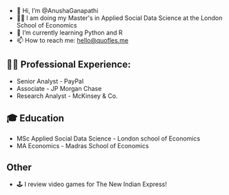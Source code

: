 - 👋 Hi, I’m @AnushaGanapathi
- 👩‍🎓 I am doing my Master's in Applied Social Data Science at the London School of Economics 
- 🌱 I’m currently learning Python and R
- 📫 How to reach me: hello@quofles.me

## 👩‍💻 Professional Experience:
- Senior Analyst - PayPal 
- Associate - JP Morgan Chase
- Research Analyst - McKinsey & Co.

## 🎓 Education
- MSc Applied Social Data Science - London school of Economics
- MA Economics - Madras School of Economics 

## Other
- 🕹️ I review video games for The New Indian Express!
<!---
AnushaGanapathi/AnushaGanapathi is a ✨ special ✨ repository because its `README.md` (this file) appears on your GitHub profile.
You can click the Preview link to take a look at your changes.
--->

